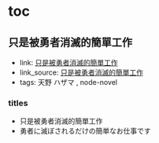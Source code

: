 # toc

## 只是被勇者消滅的簡單工作

- link: [只是被勇者消滅的簡單工作](%E5%8F%AA%E6%98%AF%E8%A2%AB%E5%8B%87%E8%80%85%E6%B6%88%E6%BB%85%E7%9A%84%E7%B0%A1%E5%96%AE%E5%B7%A5%E4%BD%9C/)
- link_source: [只是被勇者消滅的簡單工作](../lost/%E5%8F%AA%E6%98%AF%E8%A2%AB%E5%8B%87%E8%80%85%E6%B6%88%E6%BB%85%E7%9A%84%E7%B0%A1%E5%96%AE%E5%B7%A5%E4%BD%9C/)
- tags: 天野 ハザマ , node-novel

### titles

- 只是被勇者消滅的簡單工作
- 勇者に滅ぼされるだけの簡単なお仕事です
